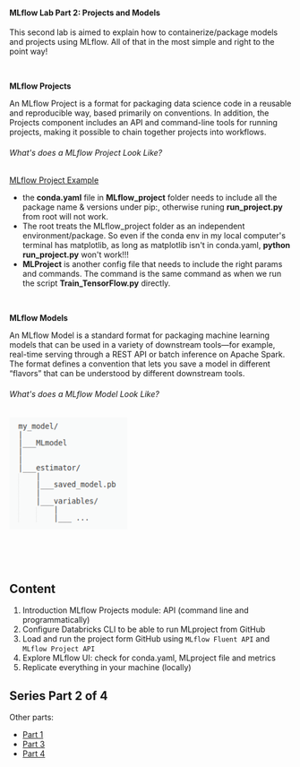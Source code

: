 <!-- <img src="https://www.mlflow.org/docs/latest/_static/MLflow-logo-final-black.png" width="200"> -->

#### MLflow Lab Part 2: Projects and Models
         
This second lab is aimed to explain how to containerize/package models and projects using MLflow. 
All of that in the most simple and right to the point way!

&nbsp;

**MLflow Projects**

An MLflow Project is a format for packaging data science code in a reusable and reproducible way,
 based primarily on conventions. In addition, the Projects component includes an API and command-line
  tools for running projects, making it possible to chain together projects into workflows.
  
###### What's does a MLflow Project Look Like?

<!-- [MLflow Project Example](https://github.com/Isaac4real/MLflow_Project.git) -->
[MLflow Project Example](./MLflow_project)


<!-- <img src="https://raw.githubusercontent.com/Isaac4real/MLflow_Experiment/master/Part2-%20MLflow%20Projects%26Models/Images/MLproject_structure.png" height="200"> -->

- the __conda.yaml__ file in __MLflow_project__ folder needs to include all the package name & versions
 under pip:, otherwise runing __run_project.py__ from root will not work. 
- The root treats the MLflow_project folder as an independent environment/package. So even if the conda env
 in my local computer's terminal has matplotlib, as long as matplotlib isn't in conda.yaml, 
 __python run_project.py__ won't work!!!
- __MLProject__ is another config file that needs to include the right params and commands.
 The command is the same command as when we run the script __Train_TensorFlow.py__ directly.

&nbsp;

**MLflow Models**

An MLflow Model is a standard format for packaging machine learning models that can be used in
 a variety of downstream tools—for example, real-time serving through a REST API or batch 
 inference on Apache Spark. The format defines a convention that lets you save a model in
  different “flavors” that can be understood by different downstream tools.

###### What's does a MLflow Model Look Like?

<img src="https://raw.githubusercontent.com/Isaac4real/MLflow_Experiment/master/Part2-%20MLflow%20Projects%26Models/Images/ModelFolderStructure.png" height="200">

&nbsp;

&nbsp;
## Content
1. Introduction MLflow Projects module: API (command line and programmatically)
2. Configure Databricks CLI to be able to run MLproject from GitHub
3. Load and run the project form GitHub using `MLflow Fluent API` and `MLflow Project API`
4. Explore MLflow UI: check for conda.yaml, MLproject file and metrics
5. Replicate everything in your machine (locally)

 Series  Part 2 of 4
-----------
Other parts:
- [Part 1](https://github.com/Isaac4real/MLflow_Experiment/tree/master/Part1-%20MLflow%20Tracking)
- [Part 3](https://github.com/Isaac4real/MLflow_Experiment/tree/master/Part3-%20MLflow%20Registry)
- [Part 4](https://github.com/Isaac4real/MLflow_Experiment/tree/master/Part4-%20MLflow%20Registry_locally)